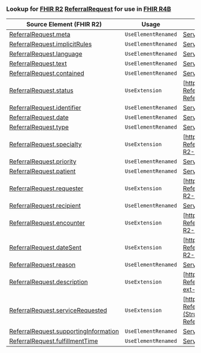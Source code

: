 ### Lookup for [FHIR R2](https://hl7.org/fhir/DSTU2/) [ReferralRequest](https://hl7.org/fhir/DSTU2/ReferralRequest.html) for use in [FHIR R4B](https://hl7.org/fhir/R4B/)

| Source Element (FHIR R2) | Usage | Target |
| -------------- | ----- | ------ |
| [ReferralRequest.meta](https://hl7.org/fhir/DSTU2/ReferralRequest.html#resource) | `UseElementRenamed` | [ServiceRequest.meta](https://hl7.org/fhir/R4B/ServiceRequest.html#resource) |
| [ReferralRequest.implicitRules](https://hl7.org/fhir/DSTU2/ReferralRequest.html#resource) | `UseElementRenamed` | [ServiceRequest.implicitRules](https://hl7.org/fhir/R4B/ServiceRequest.html#resource) |
| [ReferralRequest.language](https://hl7.org/fhir/DSTU2/ReferralRequest.html#resource) | `UseElementRenamed` | [ServiceRequest.language](https://hl7.org/fhir/R4B/ServiceRequest.html#resource) |
| [ReferralRequest.text](https://hl7.org/fhir/DSTU2/ReferralRequest.html#resource) | `UseElementRenamed` | [ServiceRequest.text](https://hl7.org/fhir/R4B/ServiceRequest.html#resource) |
| [ReferralRequest.contained](https://hl7.org/fhir/DSTU2/ReferralRequest.html#resource) | `UseElementRenamed` | [ServiceRequest.contained](https://hl7.org/fhir/R4B/ServiceRequest.html#resource) |
| [ReferralRequest.status](https://hl7.org/fhir/DSTU2/ReferralRequest.html#resource) | `UseExtension` | [http://hl7.org/fhir/1.0/StructureDefinition/extension-ReferralRequest.status](StructureDefinition-ext-R2-ReferralRequest.status.html) |
| [ReferralRequest.identifier](https://hl7.org/fhir/DSTU2/ReferralRequest.html#resource) | `UseElementRenamed` | [ServiceRequest.identifier](https://hl7.org/fhir/R4B/ServiceRequest.html#resource) |
| [ReferralRequest.date](https://hl7.org/fhir/DSTU2/ReferralRequest.html#resource) | `UseElementRenamed` | [ServiceRequest.authoredOn](https://hl7.org/fhir/R4B/ServiceRequest.html#resource) |
| [ReferralRequest.type](https://hl7.org/fhir/DSTU2/ReferralRequest.html#resource) | `UseElementRenamed` | [ServiceRequest.category](https://hl7.org/fhir/R4B/ServiceRequest.html#resource) |
| [ReferralRequest.specialty](https://hl7.org/fhir/DSTU2/ReferralRequest.html#resource) | `UseExtension` | [http://hl7.org/fhir/1.0/StructureDefinition/extension-ReferralRequest.specialty](StructureDefinition-ext-R2-ReferralRequest.specialty.html) |
| [ReferralRequest.priority](https://hl7.org/fhir/DSTU2/ReferralRequest.html#resource) | `UseElementRenamed` | [ServiceRequest.priority](https://hl7.org/fhir/R4B/ServiceRequest.html#resource) |
| [ReferralRequest.patient](https://hl7.org/fhir/DSTU2/ReferralRequest.html#resource) | `UseElementRenamed` | [ServiceRequest.subject](https://hl7.org/fhir/R4B/ServiceRequest.html#resource) |
| [ReferralRequest.requester](https://hl7.org/fhir/DSTU2/ReferralRequest.html#resource) | `UseExtension` | [http://hl7.org/fhir/1.0/StructureDefinition/extension-ReferralRequest.requester](StructureDefinition-ext-R2-ReferralRequest.requester.html) |
| [ReferralRequest.recipient](https://hl7.org/fhir/DSTU2/ReferralRequest.html#resource) | `UseElementRenamed` | [ServiceRequest.performer](https://hl7.org/fhir/R4B/ServiceRequest.html#resource) |
| [ReferralRequest.encounter](https://hl7.org/fhir/DSTU2/ReferralRequest.html#resource) | `UseExtension` | [http://hl7.org/fhir/1.0/StructureDefinition/extension-ReferralRequest.encounter](StructureDefinition-ext-R2-ReferralRequest.encounter.html) |
| [ReferralRequest.dateSent](https://hl7.org/fhir/DSTU2/ReferralRequest.html#resource) | `UseExtension` | [http://hl7.org/fhir/1.0/StructureDefinition/extension-ReferralRequest.dateSent](StructureDefinition-ext-R2-ReferralRequest.dateSent.html) |
| [ReferralRequest.reason](https://hl7.org/fhir/DSTU2/ReferralRequest.html#resource) | `UseElementRenamed` | [ServiceRequest.reasonCode](https://hl7.org/fhir/R4B/ServiceRequest.html#resource) |
| [ReferralRequest.description](https://hl7.org/fhir/DSTU2/ReferralRequest.html#resource) | `UseExtension` | [http://hl7.org/fhir/1.0/StructureDefinition/extension-ReferralRequest.description](StructureDefinition-ext-R2-ReferralRequest.description.html) |
| [ReferralRequest.serviceRequested](https://hl7.org/fhir/DSTU2/ReferralRequest.html#resource) | `UseExtension` | [http://hl7.org/fhir/1.0/StructureDefinition/extension-ReferralRequest.serviceRequested](StructureDefinition-ext-R2-ReferralRequest.serviceRequested.html) |
| [ReferralRequest.supportingInformation](https://hl7.org/fhir/DSTU2/ReferralRequest.html#resource) | `UseElementRenamed` | [ServiceRequest.supportingInfo](https://hl7.org/fhir/R4B/ServiceRequest.html#resource) |
| [ReferralRequest.fulfillmentTime](https://hl7.org/fhir/DSTU2/ReferralRequest.html#resource) | `UseElementRenamed` | [ServiceRequest.occurrence[x]](https://hl7.org/fhir/R4B/ServiceRequest.html#resource) |
